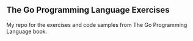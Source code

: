 ## The Go Programming Language Exercises

My repo for the exercises and code samples from The Go Programming Language book.
